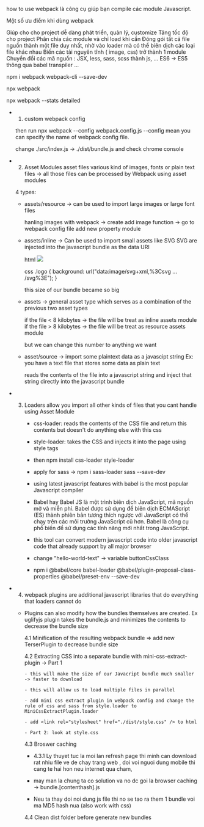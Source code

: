 how to use webpack là công cụ giúp bạn compile các module Javascript.

Một số ưu điểm khi dùng webpack

Giúp cho cho project dễ dàng phát triển, quản lý, customize
Tăng tốc độ cho project
Phân chia các module và chỉ load khi cần
Đóng gói tất cả file nguồn thành một file duy nhất, nhờ vào loader mà có thể biên dịch các loại file khác nhau
Biến các tài nguyên tĩnh ( image, css) trở thành 1 module
Chuyển đổi các mã nguồn : JSX, less, sass, scss thành js, ... ES6 -> ES5 thông qua babel transpiler ...

npm i webpack webpack-cli --save-dev

npx webpack

npx webpack --stats detailed

- 1. custom webpack config

  then run npx webpack --config webpack.config.js
  --config mean you can specify the name of webpack config file.

  change ./src/index.js -> ./dist/bundle.js and check chrome console

- 2. Asset Modules
     asset files various kind of images, fonts or plain text files -> all those files can be processed by Webpack using asset modules

  4 types:

  - assets/resource -> can be used to import large images or large font files

    hanling images with webpack -> create add image function -> go to webpack config file add new property module

  - assets/inline ->
    Can be used to import small assets like SVG
    SVG are injected into the javascript bundle as the data URI

    html
    <img src="data:image/svg+xml,%3Csvg width='247' height='34' xmlns='http://www.w3.org/2000/svg'%3E%3Cg fill='none' fill-rule='evenodd'%3E%3Cg fill='%23FFF' fill-rule='non.zero'%3E%3Cpath d='M13.918 ... 4.022-2.888 4.57V26h-4.46V7.975z' fill='%23D7DCE1'/%3E%3C/g%3E%3C/svg%3E"/>

    css
    .logo {
    background: url("data:image/svg+xml,%3Csvg ... /svg%3E");
    }

    this size of our bundle became so big

  - assets -> general asset type which serves as a combination of the previous two asset types

    if the file < 8 kilobytes -> the file will be treat as inline assets module
    if the file > 8 kilobytes -> the file will be treat as resource assets module

    but we can change this number to anything we want

  - asset/source -> import some plaintext data as a javascipt string Ex: you have a text file that stores some data as plain text

    reads the contents of the file into a javascript string and inject that string directly into the javascript bundle

- 3. Loaders allow you import all other kinds of files that you cant handle using Asset Module

     - css-loader: reads the contents of the CSS file and return this contents but doesn't do anything else with this css
     - style-loader: takes the CSS and injects it into the page using style tags

     - then npm install css-loader style-loader

     - apply for sass -> npm i sass-loader sass --save-dev

     - using latest javascript features with babel is the most popular Javascript compiler

     - Babel hay Babel JS là một trình biên dịch JavaScript, mã nguồn mở và miễn phí. Babel được sử dụng để biên dịch ECMAScript (ES) thành phiên bản tương thích ngược với JavaScript có thể chạy trên các môi trường JavaScript cũ hơn. Babel là công cụ phổ biến để sử dụng các tính năng mới nhất trong JavaScript.

     - this tool can convert modern javascript code into older javascript code that already support by all major browser

     - change "hello-world-text" -> variable buttonCssClass

     - npm i @babel/core babel-loader @babel/plugin-proposal-class-properties @babel/preset-env --save-dev

- 4. webpack plugins are additional javascript libraries that do everything that loaders cannot do

  - Plugins can also modify how the bundles themselves are created. Ex uglifyjs plugin takes the bundle.js and minimizes the contents
    to decrease the bundle size

    4.1 Minification of the resulting webpack bundle => add new TerserPlugin to decrease bundle size

    4.2 Extracting CSS into a separate bundle with mini-css-extract-plugin -> Part 1

        - this will make the size of our Javacript bundle much smaller -> faster to download

        - this will allow us to load multiple files in parallel

        - add mini css extract plugin in webpack config and change the rule of css and sass from style.loader to MiniCssExtractPlugin.loader

        - add <link rel="stylesheet" href="./dist/style.css" /> to html

        - Part 2: look at style.css

    4.3 Broswer caching

    - 4.3.1 Ly thuyet tuc la moi lan refresh page thi minh can download rat nhiu file ve de chay trang web , doi voi nguoi dung mobile thi cang te hai hon neu internet qua cham,

    - may man la chung ta co solution va no dc goi la browser caching -> bundle.[contenthash].js

    - Neu ta thay doi noi dung js file thi no se tao ra them 1 bundle voi ma MD5 hash nua (also work with css)

    4.4 Clean dist folder before generate new bundles
